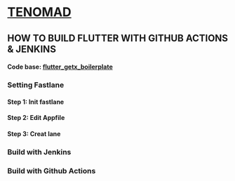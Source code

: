 # [TENOMAD](https://tenomad.com/)

## HOW TO BUILD FLUTTER WITH GITHUB ACTIONS & JENKINS

#### Code base: [flutter_getx_boilerplate](https://github.com/KevinZhang19870314/flutter_getx_boilerplate)

### Setting Fastlane

#### Step 1: Init fastlane
#### Step 2: Edit Appfile
#### Step 3: Creat lane


### Build with Jenkins
### Build with Github Actions


